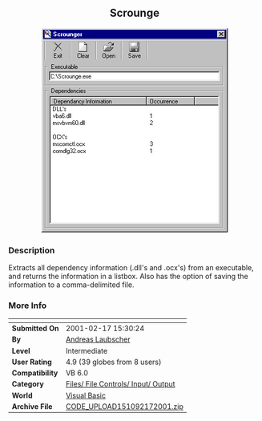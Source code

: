 ﻿<div align="center">

## Scrounge

<img src="PIC200121795423248.jpg">
</div>

### Description

Extracts all dependency information (.dll's and .ocx's) from an executable, and returns the information in a listbox. Also has the option of saving the information to a comma-delimited file.
 
### More Info
 


<span>             |<span>
---                |---
**Submitted On**   |2001-02-17 15:30:24
**By**             |[Andreas Laubscher](https://github.com/Planet-Source-Code/PSCIndex/blob/master/ByAuthor/andreas-laubscher.md)
**Level**          |Intermediate
**User Rating**    |4.9 (39 globes from 8 users)
**Compatibility**  |VB 6\.0
**Category**       |[Files/ File Controls/ Input/ Output](https://github.com/Planet-Source-Code/PSCIndex/blob/master/ByCategory/files-file-controls-input-output__1-3.md)
**World**          |[Visual Basic](https://github.com/Planet-Source-Code/PSCIndex/blob/master/ByWorld/visual-basic.md)
**Archive File**   |[CODE\_UPLOAD151092172001\.zip](https://github.com/Planet-Source-Code/andreas-laubscher-scrounge__1-21094/archive/master.zip)








